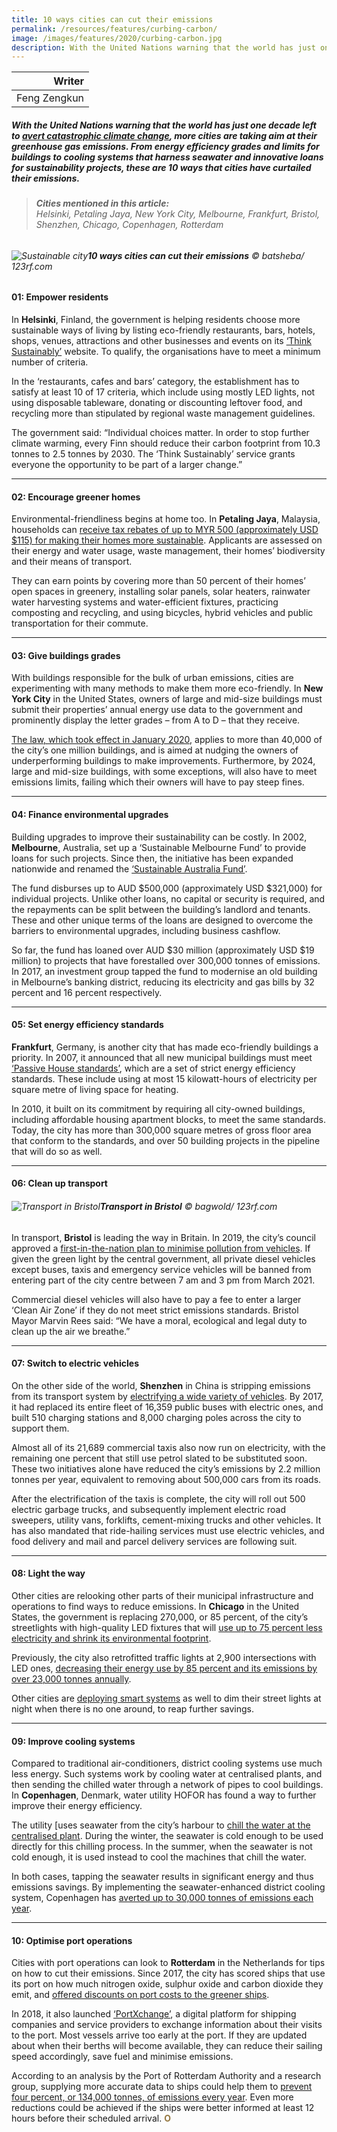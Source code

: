 ```yaml
---
title: 10 ways cities can cut their emissions
permalink: /resources/features/curbing-carbon/
image: /images/features/2020/curbing-carbon.jpg
description: With the United Nations warning that the world has just one decade left to avert catastrophic climate change, more cities are taking aim at their greenhouse gas emissions. From energy efficiency grades and limits for buildings to cooling systems that harness seawater and innovative loans for sustainability projects, these are 10 ways that cities have curtailed their emissions.
---
```


| Writer |
|---:|
| Feng Zengkun |

##### With the United Nations warning that the world has just one decade left to [avert catastrophic climate change](https://www.theguardian.com/environment/2018/oct/08/global-warming-must-not-exceed-15c-warns-landmark-un-report), more cities are taking aim at their greenhouse gas emissions. From energy efficiency grades and limits for buildings to cooling systems that harness seawater and innovative loans for sustainability projects, these are 10 ways that cities have curtailed their emissions.

> ###### **Cities mentioned in this article:** <br> Helsinki, Petaling Jaya, New York City, Melbourne, Frankfurt, Bristol, Shenzhen, Chicago, Copenhagen, Rotterdam

###### ![Sustainable city](/images/features/2020/curbing-carbon.jpg/)**10 ways cities can cut their emissions** © batsheba/ 123rf.com

#### **01: Empower residents**

In **Helsinki**, Finland, the government is helping residents choose more sustainable ways of living by listing eco-friendly restaurants, bars, hotels, shops, venues, attractions and other businesses and events on its [‘Think Sustainably’](https://www.myhelsinki.fi/en/think-sustainably/think-sustainably-criteria) website. To qualify, the organisations have to meet a minimum number of criteria. 

In the ‘restaurants, cafes and bars’ category, the establishment has to satisfy at least 10 of 17 criteria, which include using mostly LED lights, not using disposable tableware, donating or discounting leftover food, and recycling more than stipulated by regional waste management guidelines. 

The government said: “Individual choices matter. In order to stop further climate warming, every Finn should reduce their carbon footprint from 10.3 tonnes to 2.5 tonnes by 2030. The ‘Think Sustainably’ service grants everyone the opportunity to be part of a larger change.”  

---

#### **02: Encourage greener homes**

Environmental-friendliness begins at home too. In **Petaling Jaya**, Malaysia, households can [receive tax rebates of up to MYR 500 (approximately USD $115) for making their homes more sustainable](https://www.thestar.com.my/metro/metro-news/2019/05/29/mbpj-offers-waivers-for-green-households). Applicants are assessed on their energy and water usage, waste management, their homes’ biodiversity and their means of transport. 

They can earn points by covering more than 50 percent of their homes’ open spaces in greenery, installing solar panels, solar heaters, rainwater water harvesting systems and water-efficient fixtures, practicing composting and recycling, and using bicycles, hybrid vehicles and public transportation for their commute. 

---

#### **03: Give buildings grades**

With buildings responsible for the bulk of urban emissions, cities are experimenting with many methods to make them more eco-friendly. In **New York City** in the United States, owners of large and mid-size buildings must submit their properties’ annual energy use data to the government and prominently display the letter grades – from A to D – that they receive.

[The law, which took effect in January 2020](https://www.nytimes.com/2019/11/21/nyregion/nyc-building-grades-letters.html), applies to more than 40,000 of the city’s one million buildings, and is aimed at nudging the owners of underperforming buildings to make improvements. Furthermore, by 2024, large and mid-size buildings, with some exceptions, will also have to meet emissions limits, failing which their owners will have to pay steep fines. 

---

#### **04: Finance environmental upgrades**

Building upgrades to improve their sustainability can be costly. In 2002, **Melbourne**, Australia, set up a ‘Sustainable Melbourne Fund’ to provide loans for such projects. Since then, the initiative has been expanded nationwide and renamed the [‘Sustainable Australia Fund’](https://sustainableaustraliafund.com.au/). 

The fund disburses up to AUD $500,000 (approximately USD $321,000) for individual projects. Unlike other loans, no capital or security is required, and the repayments can be split between the building’s landlord and tenants. These and other unique terms of the loans are designed to overcome the barriers to environmental upgrades, including business cashflow.

So far, the fund has loaned over AUD $30 million (approximately USD $19 million) to projects that have forestalled over 300,000 tonnes of emissions. In 2017, an investment group tapped the fund to modernise an old building in Melbourne’s banking district, reducing its electricity and gas bills by 32 percent and 16 percent respectively. 

---

#### **05: Set energy efficiency standards**

**Frankfurt**, Germany, is another city that has made eco-friendly buildings a priority. In 2007, it announced that all new municipal buildings must meet [‘Passive House standards’](https://rmi.org/wp-content/uploads/2017/11/the-Carbon-Free-City-Handbook-1.0.pdf), which are a set of strict energy efficiency standards. These include using at most 15 kilowatt-hours of electricity per square metre of living space for heating. 

In 2010, it built on its commitment by requiring all city-owned buildings, including affordable housing apartment blocks, to meet the same standards. Today, the city has more than 300,000 square metres of gross floor area that conform to the standards, and over 50 building projects in the pipeline that will do so as well.

---

#### **06: Clean up transport**

###### ![Transport in Bristol](/images/features/2020/bristol-bridge-bus.jpg/)**Transport in Bristol** © bagwold/ 123rf.com

In transport, **Bristol** is leading the way in Britain. In 2019, the city’s council approved a [first-in-the-nation plan to minimise pollution from vehicles](https://www.bristolpost.co.uk/news/bristol-news/bristol-clean-air-zone-diesel-3481117). If given the green light by the central government, all private diesel vehicles except buses, taxis and emergency service vehicles will be banned from entering part of the city centre between 7 am and 3 pm from March 2021.

Commercial diesel vehicles will also have to pay a fee to enter a larger ‘Clean Air Zone’ if they do not meet strict emissions standards. Bristol Mayor Marvin Rees said: “We have a moral, ecological and legal duty to clean up the air we breathe.”

---

#### **07: Switch to electric vehicles**

On the other side of the world, **Shenzhen** in China is stripping emissions from its transport system by [electrifying a wide variety of vehicles](https://www.cbc.ca/news/canada/manitoba/opinion-cicek-shenzhen-china-electric-vehicles-1.5156436). By 2017, it had replaced its entire fleet of 16,359 public buses with electric ones, and built 510 charging stations and 8,000 charging poles across the city to support them. 

Almost all of its 21,689 commercial taxis also now run on electricity, with the remaining one percent that still use petrol slated to be substituted soon. These two initiatives alone have reduced the city’s emissions by 2.2 million tonnes per year, equivalent to removing about 500,000 cars from its roads.

After the electrification of the taxis is complete, the city will roll out 500 electric garbage trucks, and subsequently implement electric road sweepers, utility vans, forklifts, cement-mixing trucks and other vehicles. It has also mandated that ride-hailing services must use electric vehicles, and food delivery and mail and parcel delivery services are following suit. 

---

#### **08: Light the way**

Other cities are relooking other parts of their municipal infrastructure and operations to find ways to reduce emissions. In **Chicago** in the United States, the government is replacing 270,000, or 85 percent, of the city’s streetlights with high-quality LED fixtures that will [use up to 75 percent less electricity and shrink its environmental footprint](https://www.chicago.gov/city/en/depts/mayor/press_room/press_releases/2019/april/SmartLightingProgram.html). 

Previously, the city also retrofitted traffic lights at 2,900 intersections with LED ones, [decreasing their energy use by 85 percent and its emissions by over 23,000 tonnes annually](https://www.c40.org/case_studies/led-traffic-lights-reduce-energy-use-in-chicago-by-85). 

Other cities are [deploying smart systems](https://www.smartcitylab.com/blog/urban-environment/lighting-the-road-to-smart-cities-and-sustainability/) as well to dim their street lights at night when there is no one around, to reap further savings. 

---

#### **09: Improve cooling systems**

Compared to traditional air-conditioners, district cooling systems use much less energy. Such systems work by cooling water at centralised plants, and then sending the chilled water through a network of pipes to cool buildings. In **Copenhagen**, Denmark, water utility HOFOR has found a way to further improve their energy efficiency. 

The utility [uses seawater from the city’s harbour to [chill the water at the centralised plant](https://stateofgreen.com/en/partners/state-of-green/news/cooling-the-city-with-seawater-from-the-harbour/). During the winter, the seawater is cold enough to be used directly for this chilling process. In the summer, when the seawater is not cold enough, it is used instead to cool the machines that chill the water. 

In both cases, tapping the seawater results in significant energy and thus emissions savings. By implementing the seawater-enhanced district cooling system, Copenhagen has [averted up to 30,000 tonnes of emissions each year](https://stateofgreen.com/en/sectors/district-energy/district-cooling-helps-solve-energy-issues/). 

---

#### **10: Optimise port operations** 

Cities with port operations can look to **Rotterdam** in the Netherlands for tips on how to cut their emissions. Since 2017, the city has scored ships that use its port on how much nitrogen oxide, sulphur oxide and carbon dioxide they emit, and [offered discounts on port costs to the greener ships](https://news.trust.org/item/20181023035909-rwaox/?source=package&id=aa24e134-65bf-4d02-903c-b6202a8981df). 

 In 2018, it also launched [‘PortXchange’](https://www.portofrotterdam.com/en/port-forward/portxchange), a digital platform for shipping companies and service providers to exchange information about their visits to the port. Most vessels arrive too early at the port. If they are updated about when their berths will become available, they can reduce their sailing speed accordingly, save fuel and minimise emissions. 

According to an analysis by the Port of Rotterdam Authority and a research group, supplying more accurate data to ships could help them to [prevent four percent, or 134,000 tonnes, of emissions every year](https://www.portofrotterdam.com/en/news-and-press-releases/just-in-time-sailing-saves-hundreds-of-thousands-of-tonnes-of-co2). Even more reductions could be achieved if the ships were better informed at least 12 hours before their scheduled arrival. **<font color="#967942">O</font>**

